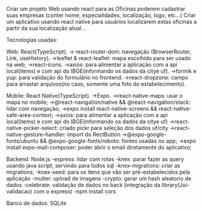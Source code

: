 Criar um projeto Web usando react para as Oficinas poderem cadastrar suas empresas (conter nome, especialidades, localização, logo, etc...)
Criar um aplicativo usando react native para usuários localizarem estas oficinas a partir da sua localização atual...

Tecnologias usadas:

Web: React(TypeScript).
-> react-router-dom: navegação (BrowserRouter, Link, useHistory).
->leaflet & react-leaflet: mapa escolhido para ser usado na web;
->react-icons.
->axios: para alimentar a aplicação com a api local(items) e com api do IBGE(informando os dados da citye  uf).
->formik e yup: para validação do formulário no frontend.
->react-dropzone: campo para arrastar arquivos(no caso, somente uma foto do estabelecimento).

Mobile: React Native(TypeScript).
->Expo.
->react-native-maps: usar o mapa no mobile;
->@react-navigation/native && @react-navigation/stack: lidar com navegação;
->expo install react-native-screens && react-native-safe-area-context;
->axios: para alimentar a aplicação com a api local(items) e com api do IBGE(informando os dados da citye  uf)
->react-native-picker-select: criado pickr para seleção dos dados uf/city
->react-native-gesture-handler: import do RectButton
->@expo-google-fonts/ubuntu && @expo-google-fonts/roboto: fontes usadas no app;
->expo install expo-mail-composer: poder abrir o email diretamente do aplicativo;

Backend: Node.js
-express: lidar com rotas
-knex: parar fazer as query usando java script, servindo para todos sql
-knex-migrations: criar as migrations;
-knex-seed: para os itens que vão ser pré-estabelecidos pela aplicação
-multer: upload de imagens
-crypto: gerar um hash aleatorio de dados
-celebrate: validação de dados no back (integração da library(Joi-validacao) com o express)
-npm install cors

Banco de dados: SQLite



 
